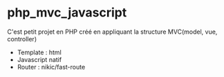 # php_mvc_javascript

C'est petit projet en PHP créé en appliquant la structure MVC(model, vue, controller)
<ul>
    <li>Template : html</li>
    <li>Javascript natif</li>
    <li>Router : nikic/fast-route</li>
</ul>